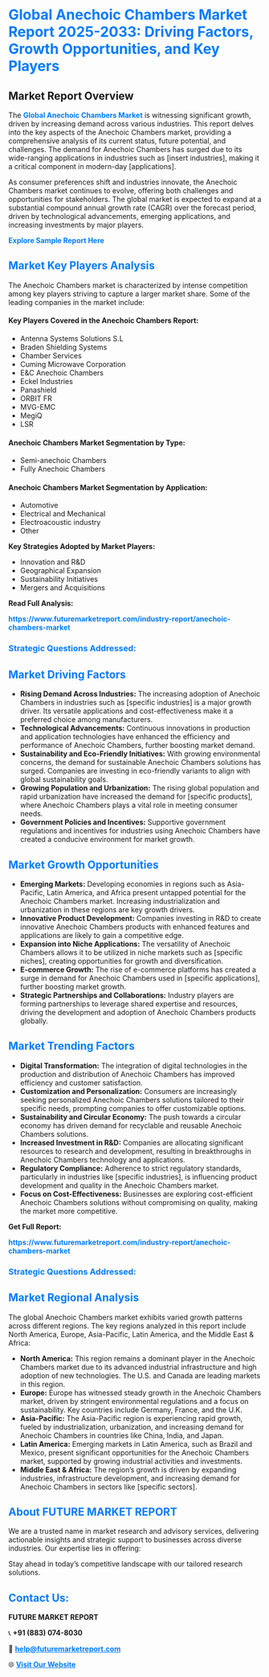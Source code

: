 <h1 style="color: #007BFF;">Global Anechoic Chambers Market Report 2025-2033: Driving Factors, Growth Opportunities, and Key Players</h1>

<section id="overview">
<h2>Market Report Overview</h2>
<p>The <a href="https://www.futuremarketreport.com/industry-report/anechoic-chambers-market" style="color: #007BFF; text-decoration: none;"><strong>Global Anechoic Chambers Market</strong></a> is witnessing significant growth, driven by increasing demand across various industries. This report delves into the key aspects of the Anechoic Chambers market, providing a comprehensive analysis of its current status, future potential, and challenges. The demand for Anechoic Chambers has surged due to its wide-ranging applications in industries such as [insert industries], making it a critical component in modern-day [applications].</p>
<p>As consumer preferences shift and industries innovate, the Anechoic Chambers market continues to evolve, offering both challenges and opportunities for stakeholders. The global market is expected to expand at a substantial compound annual growth rate (CAGR) over the forecast period, driven by technological advancements, emerging applications, and increasing investments by major players.</p>
</section>

<section id="overview">
<p><a href="https://www.futuremarketreport.com/request-sample/reportId=92001" style="color: #007BFF; text-decoration: none;"><strong>Explore Sample Report Here</strong></a></p>
</section>

<section id="key-players">
<h2 style="color: #007BFF;">Market Key Players Analysis</h2>
<p>The Anechoic Chambers market is characterized by intense competition among key players striving to capture a larger market share. Some of the leading companies in the market include:</p>
<h4>Key Players Covered in the Anechoic Chambers Report:</h4>
<ul><li>Antenna Systems Solutions S.L</li><li>Braden Shielding Systems</li><li>Chamber Services</li><li>Cuming Microwave Corporation</li><li>E&amp;C Anechoic Chambers</li><li>Eckel Industries</li><li>Panashield</li><li>ORBIT FR</li><li>MVG-EMC</li><li>MegiQ</li><li>LSR</li></ul>
<h4>Anechoic Chambers Market Segmentation by Type:</h4>
<ul><li>Semi-anechoic Chambers</li><li>Fully Anechoic Chambers</li></ul>

<h4>Anechoic Chambers Market Segmentation by Application:</h4>
<ul><li>Automotive</li><li>Electrical and Mechanical</li><li>Electroacoustic industry</li><li>Other</li></ul>
<p><strong>Key Strategies Adopted by Market Players:</strong></p>
<ul>
<li>Innovation and R&D</li>
<li>Geographical Expansion</li>
<li>Sustainability Initiatives</li>
<li>Mergers and Acquisitions</li>
</ul>
</section>

<section>
<p><strong>Read Full Analysis: </strong></p><a href="https://www.futuremarketreport.com/industry-report/anechoic-chambers-market" style="color: #007BFF; text-decoration: none;"><strong>https://www.futuremarketreport.com/industry-report/anechoic-chambers-market</strong></a>
<h3 style="color: #007BFF;">Strategic Questions Addressed:</h3>
</section>

<section id="driving-factors">
<h2 style="color: #007BFF;">Market Driving Factors</h2>
<ul>
<li><strong>Rising Demand Across Industries:</strong> The increasing adoption of Anechoic Chambers in industries such as [specific industries] is a major growth driver. Its versatile applications and cost-effectiveness make it a preferred choice among manufacturers.</li>
<li><strong>Technological Advancements:</strong> Continuous innovations in production and application technologies have enhanced the efficiency and performance of Anechoic Chambers, further boosting market demand.</li>
<li><strong>Sustainability and Eco-Friendly Initiatives:</strong> With growing environmental concerns, the demand for sustainable Anechoic Chambers solutions has surged. Companies are investing in eco-friendly variants to align with global sustainability goals.</li>
<li><strong>Growing Population and Urbanization:</strong> The rising global population and rapid urbanization have increased the demand for [specific products], where Anechoic Chambers plays a vital role in meeting consumer needs.</li>
<li><strong>Government Policies and Incentives:</strong> Supportive government regulations and incentives for industries using Anechoic Chambers have created a conducive environment for market growth.</li>
</ul>
</section>

<section id="growth-opportunities">
<h2 style="color: #007BFF;">Market Growth Opportunities</h2>
<ul>
<li><strong>Emerging Markets:</strong> Developing economies in regions such as Asia-Pacific, Latin America, and Africa present untapped potential for the Anechoic Chambers market. Increasing industrialization and urbanization in these regions are key growth drivers.</li>
<li><strong>Innovative Product Development:</strong> Companies investing in R&D to create innovative Anechoic Chambers products with enhanced features and applications are likely to gain a competitive edge.</li>
<li><strong>Expansion into Niche Applications:</strong> The versatility of Anechoic Chambers allows it to be utilized in niche markets such as [specific niches], creating opportunities for growth and diversification.</li>
<li><strong>E-commerce Growth:</strong> The rise of e-commerce platforms has created a surge in demand for Anechoic Chambers used in [specific applications], further boosting market growth.</li>
<li><strong>Strategic Partnerships and Collaborations:</strong> Industry players are forming partnerships to leverage shared expertise and resources, driving the development and adoption of Anechoic Chambers products globally.</li>
</ul>
</section>

<section id="trending-factors">
<h2 style="color: #007BFF;">Market Trending Factors</h2>
<ul>
<li><strong>Digital Transformation:</strong> The integration of digital technologies in the production and distribution of Anechoic Chambers has improved efficiency and customer satisfaction.</li>
<li><strong>Customization and Personalization:</strong> Consumers are increasingly seeking personalized Anechoic Chambers solutions tailored to their specific needs, prompting companies to offer customizable options.</li>
<li><strong>Sustainability and Circular Economy:</strong> The push towards a circular economy has driven demand for recyclable and reusable Anechoic Chambers solutions.</li>
<li><strong>Increased Investment in R&D:</strong> Companies are allocating significant resources to research and development, resulting in breakthroughs in Anechoic Chambers technology and applications.</li>
<li><strong>Regulatory Compliance:</strong> Adherence to strict regulatory standards, particularly in industries like [specific industries], is influencing product development and quality in the Anechoic Chambers market.</li>
<li><strong>Focus on Cost-Effectiveness:</strong> Businesses are exploring cost-efficient Anechoic Chambers solutions without compromising on quality, making the market more competitive.</li>
</ul>
</section>

<section>
<p><strong>Get Full Report: </strong></p><a href="https://www.futuremarketreport.com/industry-report/anechoic-chambers-market" style="color: #007BFF; text-decoration: none;"><strong>https://www.futuremarketreport.com/industry-report/anechoic-chambers-market</strong></a>
<h3 style="color: #007BFF;">Strategic Questions Addressed:</h3>
</section>


<section id="regional-analysis">
<h2 style="color: #007BFF;">Market Regional Analysis</h2>
<p>The global Anechoic Chambers market exhibits varied growth patterns across different regions. The key regions analyzed in this report include North America, Europe, Asia-Pacific, Latin America, and the Middle East & Africa:</p>
<ul>
<li><strong>North America:</strong> This region remains a dominant player in the Anechoic Chambers market due to its advanced industrial infrastructure and high adoption of new technologies. The U.S. and Canada are leading markets in this region.</li>
<li><strong>Europe:</strong> Europe has witnessed steady growth in the Anechoic Chambers market, driven by stringent environmental regulations and a focus on sustainability. Key countries include Germany, France, and the U.K.</li>
<li><strong>Asia-Pacific:</strong> The Asia-Pacific region is experiencing rapid growth, fueled by industrialization, urbanization, and increasing demand for Anechoic Chambers in countries like China, India, and Japan.</li>
<li><strong>Latin America:</strong> Emerging markets in Latin America, such as Brazil and Mexico, present significant opportunities for the Anechoic Chambers market, supported by growing industrial activities and investments.</li>
<li><strong>Middle East & Africa:</strong> The region’s growth is driven by expanding industries, infrastructure development, and increasing demand for Anechoic Chambers in sectors like [specific sectors].</li>
</ul>
</section>

<footer>
<h2 style="color: #007BFF;">About FUTURE MARKET REPORT</h2>
<p>We are a trusted name in market research and advisory services, delivering actionable insights and strategic support to businesses across diverse industries. Our expertise lies in offering:</p>

<p>Stay ahead in today’s competitive landscape with our tailored research solutions.</p>

<h2 style="color: #007BFF;">Contact Us:</h2>
<p><strong>FUTURE MARKET REPORT</strong></p>
<p>📞 <strong>+91 (883) 074-8030</strong></p>
<p>📧 <strong><a href="mailto:help@futuremarketreport.com" style="color: #007BFF;">help@futuremarketreport.com</a></strong></p>
<p>🌐 <strong><a href="https://www.futuremarketreport.com/" style="color: #007BFF;">Visit Our Website</a></strong></p>
</footer>